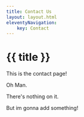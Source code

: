 ```yaml
---
title: Contact Us
layout: layout.html
eleventyNavigation:
    key: Contact
---
```

# {{ title }}
This is the contact page! 

Oh Man.

There's nothing on it.

But im gonna add something!